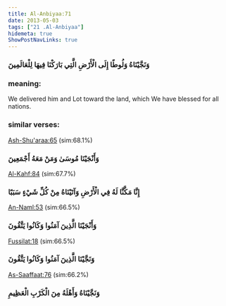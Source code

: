 ```yaml
---
title: Al-Anbiyaa:71
date: 2013-05-03
tags: ["21 .Al-Anbiyaa"]
hidemeta: true 
ShowPostNavLinks: true 
---
```

### وَنَجَّيْنَاهُ وَلُوطًا إِلَى الْأَرْضِ الَّتِي بَارَكْنَا فِيهَا لِلْعَالَمِينَ
### meaning: 
We delivered him and Lot toward the land, which We have blessed for all nations.
### similar verses: 

[Ash-Shu'araa:65](/26/65) (sim:68.1%)

### وَأَنْجَيْنَا مُوسَىٰ وَمَنْ مَعَهُ أَجْمَعِينَ

[Al-Kahf:84](/18/84) (sim:67.7%)

### إِنَّا مَكَّنَّا لَهُ فِي الْأَرْضِ وَآتَيْنَاهُ مِنْ كُلِّ شَيْءٍ سَبَبًا

[An-Naml:53](/27/53) (sim:66.5%)

### وَأَنْجَيْنَا الَّذِينَ آمَنُوا وَكَانُوا يَتَّقُونَ

[Fussilat:18](/41/18) (sim:66.5%)

### وَنَجَّيْنَا الَّذِينَ آمَنُوا وَكَانُوا يَتَّقُونَ

[As-Saaffaat:76](/37/76) (sim:66.2%)

### وَنَجَّيْنَاهُ وَأَهْلَهُ مِنَ الْكَرْبِ الْعَظِيمِ
